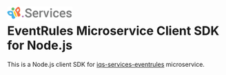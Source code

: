 # <img src="https://github.com/pip-services/pip-services/raw/master/design/Logo.png" alt="Pip.Services Logo" style="max-width:30%"> <br/> EventRules Microservice Client SDK for Node.js

This is a Node.js client SDK for [iqs-services-eventrules](http://gitlab.com/iqs-services/iqs-services-eventrules-node) microservice.
